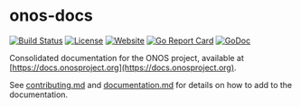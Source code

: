 
# onos-docs
[![Build Status](https://travis-ci.org/onosproject/onos-docs.svg?branch=master)](https://travis-ci.org/onosproject/onos-docs)
[![License](https://img.shields.io/badge/License-Apache%202.0-blue.svg)](https://github.com/onosproject/onos-docs/blob/master/LICENSE)
[![Website](https://img.shields.io/website?url=https%3A%2F%2Fdocs.onosproject.org)](https://docs.onosproject.org)
[![Go Report Card](https://goreportcard.com/badge/github.com/onosproject/onos-docs)](https://goreportcard.com/report/github.com/onosproject/onos-docs)
[![GoDoc](https://godoc.org/github.com/onosproject/onos-docs?status.svg)](https://godoc.org/github.com/onosproject/onos-docs)

Consolidated documentation for the ONOS project, available at [https://docs.onosproject.org](https://docs.onosproject.org).

See [contributing.md](docs/content/developers/contributing.md) and
[documentation.md](docs/content/developers/documentation.md)
for details on how to add to the documentation.
